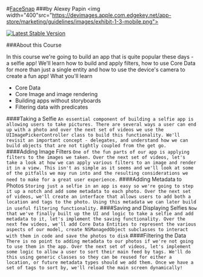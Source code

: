 #[FaceSnap](https://teamtreehouse.com/library/build-a-selfie-app-with-swift-2)
###by Alexey Papin
<img width="400"src="https://devimages.apple.com.edgekey.net/app-store/marketing/guidelines/images/exhibit-1-3-mobile.png">

[![Latest Stable Version](https://poser.pugx.org/edward/aaa/v/stable)](https://packagist.org/packages/edward/aaa)

###About this Course

In this course we're going to build an app that is quite popular these days - a selfie app! We'll learn how to build and apply filters, how to use Core Data for more than just a single entity and how to use the device's camera to create a fun app!
What you'll learn

- Core Data
- Core Image and image rendering
- Building apps without storyboards
- Filtering data with predicates

####Taking a Selfie
`
An essential component of building a selfie app is allowing users to take pictures. There are several ways a user can end up with a photo and over the next set of videos we use the UIImagePickerController class to build this functionality. We'll revisit an important concept - delegates, and understand how we can build objects that are not tightly coupled from the get go.
`
####Adding Image Filters
`
One of the fun parts of our app is applying filters to the images we taken. Over the next set of videos, let's take a look at how we can apply various filters to an image and render it in a view. This isn't as simple as it seems and we'll look at some of the pitfalls we may run into and the resulting considerations we need to make for a great user experience.
`
####Adding Metadata to Photos
`
Storing just a selfie in an app is easy so we're going to step it up a notch and add some metadata to each photo. Over the next set of videos, we'll create an interface that allows users to add both a location and tags to the photo. Using this metadata we can later build in useful filtering functionality.
`
####Saving and Displaying Selfies
`
Now that we've finally built up the UI and logic to take a selfie and add metadata to it, let's implement the saving functionality. Over the next few videos, we'll add Core Data Entities to represent the various aspects of our model, create NSManagedObject subclasses to interact with them in code and save the photos to disk
`
####Filtering the Data
`
There is no point to adding metadata to our photos if we're not going to use them in the app. Over the next set of videos, let's implement some logic to allow a user to sort their main feed by tags. We'll do this using generic classes so they can be reused for either a location, or future metadata types should we add them. Once we have a set of tags to sort by, we'll reload the main screen dynamically!
`
